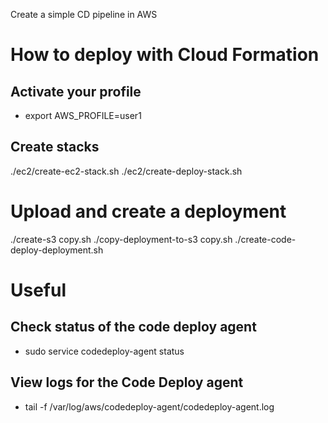 Create a simple CD pipeline in AWS

# How to deploy with Cloud Formation

## Activate your profile
- export AWS_PROFILE=user1

## Create stacks
./ec2/create-ec2-stack.sh
./ec2/create-deploy-stack.sh 

# Upload and create a deployment
./create-s3 copy.sh
./copy-deployment-to-s3 copy.sh
./create-code-deploy-deployment.sh

# Useful

## Check status of the code deploy agent
- sudo service codedeploy-agent status

## View logs for the Code Deploy agent
- tail -f /var/log/aws/codedeploy-agent/codedeploy-agent.log
